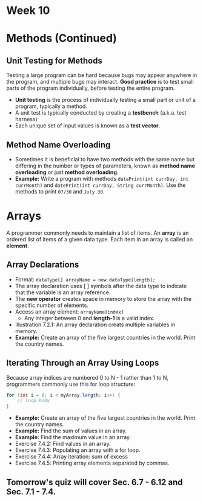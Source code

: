 # Week 10
# Methods (Continued)

## Unit Testing for Methods
Testing a large program can be hard because bugs may appear anywhere in the program, and multiple bugs may interact. **Good practice** is to test small parts of the program individually, before testing the entire program.
- **Unit testing** is the process of individually testing a small part or unit of a program, typically a method.
- A unit test is typically conducted by creating a **testbench** (a.k.a. test harness)
- Each unique set of input values is known as a **test vector**.

## Method Name Overloading
- Sometimes it is beneficial to have two methods with the same name but differing in the number or types of parameters, known as **method name overloading** or just **method overloading**.
- **Example:** Write a program with methods `datePrint(int currDay, int currMonth)` and `datePrint(int currDay, String currMonth)`. Use the methods to print `07/30` and `July 30`.

# Arrays
A programmer commonly needs to maintain a list of items. An **array** is an ordered list of items of a given data type. Each item in an array is called an **element**.

## Array Declarations
- Format: `dataType[] arrayName = new dataType[length];`
- The array declaration uses [ ] symbols after the data type to indicate that the variable is an array reference.
- The **new operator** creates space in memory to store the array with the specific number of elements.
- Access an array element: `arrayName[index]`
  - Any integer between 0 and **length-1** is a valid index.
- Illustration 7.2.1: An array declaration creats multiple variables in memory.
- **Example:** Create an array of the five largest countries in the world. Print the country names.

## Iterating Through an Array Using Loops
Because array indices are numbered 0 to N - 1 rather than 1 to N, programmers commonly use this for loop structure:
```java
for (int i = 0; i < myArray.length; i++) {
    // loop body
}
```
- **Example:** Create an array of the five largest countries in the world. Print the country names.
- **Example:** Find the sum of values in an array.
- **Example:** Find the maximum value in an array.
- Exercise 7.4.2: Find values in an array.
- Exercise 7.4.3: Populating an array with a for loop.
- Exercise 7.4.4: Array iteration: sum of excess
- Exercise 7.4.5: Printing array elements separated by commas.

## Tomorrow's quiz will cover Sec. 6.7 - 6.12 and Sec. 7.1 - 7.4.
